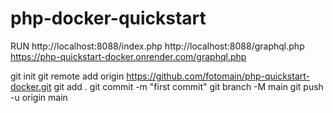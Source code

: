 # php-docker-quickstart

RUN
http://localhost:8088/index.php
http://localhost:8088/graphql.php
https://php-quickstart-docker.onrender.com/graphql.php

git init
git remote add origin https://github.com/fotomain/php-quickstart-docker.git
git add .
git commit -m "first commit"
git branch -M main
git push -u origin main
